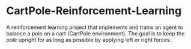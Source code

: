 # CartPole-Reinforcement-Learning


A reinforcement learning project that implements and trains an agent to balance a pole on a cart (CartPole environment). The goal is to keep the pole upright for as long as possible by applying left or right forces.
